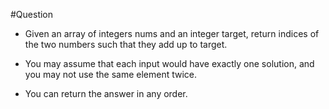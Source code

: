 #Question 
- Given an array of integers nums and an integer target, return indices of the two numbers such that they add up to target.

- You may assume that each input would have exactly one solution, and you may not use the same element twice.

- You can return the answer in any order.
